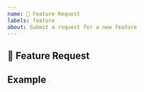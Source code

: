 ```yaml
---
name: 🚀 Feature Request
labels: feature
about: Submit a request for a new feature
---
```


## 🚀 Feature Request

## Example
